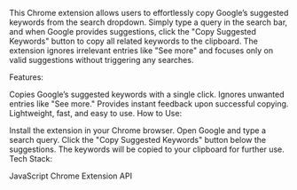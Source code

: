 This Chrome extension allows users to effortlessly copy Google’s suggested keywords from the search dropdown. Simply type a query in the search bar, and when Google provides suggestions, click the "Copy Suggested Keywords" button to copy all related keywords to the clipboard. The extension ignores irrelevant entries like "See more" and focuses only on valid suggestions without triggering any searches.

Features:

Copies Google’s suggested keywords with a single click.
Ignores unwanted entries like "See more."
Provides instant feedback upon successful copying.
Lightweight, fast, and easy to use.
How to Use:

Install the extension in your Chrome browser.
Open Google and type a search query.
Click the "Copy Suggested Keywords" button below the suggestions.
The keywords will be copied to your clipboard for further use.
Tech Stack:

JavaScript
Chrome Extension API
